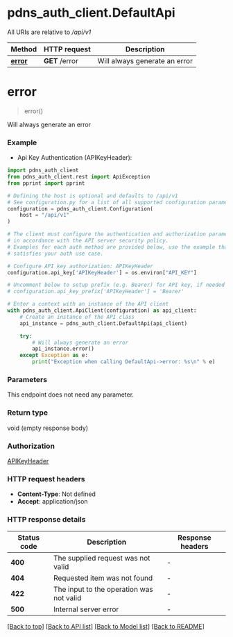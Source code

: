 # pdns_auth_client.DefaultApi

All URIs are relative to */api/v1*

Method | HTTP request | Description
------------- | ------------- | -------------
[**error**](DefaultApi.md#error) | **GET** /error | Will always generate an error


# **error**
> error()

Will always generate an error

### Example

* Api Key Authentication (APIKeyHeader):

```python
import pdns_auth_client
from pdns_auth_client.rest import ApiException
from pprint import pprint

# Defining the host is optional and defaults to /api/v1
# See configuration.py for a list of all supported configuration parameters.
configuration = pdns_auth_client.Configuration(
    host = "/api/v1"
)

# The client must configure the authentication and authorization parameters
# in accordance with the API server security policy.
# Examples for each auth method are provided below, use the example that
# satisfies your auth use case.

# Configure API key authorization: APIKeyHeader
configuration.api_key['APIKeyHeader'] = os.environ["API_KEY"]

# Uncomment below to setup prefix (e.g. Bearer) for API key, if needed
# configuration.api_key_prefix['APIKeyHeader'] = 'Bearer'

# Enter a context with an instance of the API client
with pdns_auth_client.ApiClient(configuration) as api_client:
    # Create an instance of the API class
    api_instance = pdns_auth_client.DefaultApi(api_client)

    try:
        # Will always generate an error
        api_instance.error()
    except Exception as e:
        print("Exception when calling DefaultApi->error: %s\n" % e)
```



### Parameters

This endpoint does not need any parameter.

### Return type

void (empty response body)

### Authorization

[APIKeyHeader](../README.md#APIKeyHeader)

### HTTP request headers

 - **Content-Type**: Not defined
 - **Accept**: application/json

### HTTP response details

| Status code | Description | Response headers |
|-------------|-------------|------------------|
**400** | The supplied request was not valid |  -  |
**404** | Requested item was not found |  -  |
**422** | The input to the operation was not valid |  -  |
**500** | Internal server error |  -  |

[[Back to top]](#) [[Back to API list]](../README.md#documentation-for-api-endpoints) [[Back to Model list]](../README.md#documentation-for-models) [[Back to README]](../README.md)

